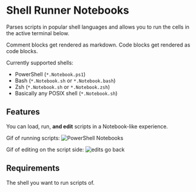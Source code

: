 # Shell Runner Notebooks

Parses scripts in popular shell languages and allows you to run the cells in the active terminal below.

Comment blocks get rendered as markdown.
Code blocks get rendered as code blocks.

Currently supported shells:

* PowerShell (`*.Notebook.ps1`)
* Bash (`*.Notebook.sh` or `*.Notebook.bash`)
* Zsh (`*.Notebook.sh` or `*.Notebook.zsh`)
* Basically any POSIX shell (`*.Notebook.sh`)

## Features

You can load, run, **and edit** scripts in a Notebook-like experience.

Gif of running scripts:
![PowerShell Notebooks](https://user-images.githubusercontent.com/2644648/120386400-6b60d080-c2dd-11eb-8f49-e1d41e61889b.gif)

Gif of editing on the script side:
![edits go back](https://user-images.githubusercontent.com/2644648/120392667-a9fa8900-c2e5-11eb-90ea-c41f61a73a58.gif)

## Requirements

The shell you want to run scripts of.
